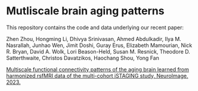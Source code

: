 # Mutliscale brain aging patterns
 
This repository contains the code and data underlying our recent paper:

Zhen Zhou, Hongming Li, Dhivya Srinivasan, Ahmed Abdulkadir, Ilya M. Nasrallah, Junhao Wen, Jimit Doshi, Guray Erus, Elizabeth Mamourian, Nick R. Bryan, David A. Wolk, Lori Beason-Held, Susan M. Resnick, Theodore D. Satterthwaite, Christos Davatzikos, Haochang Shou, Yong Fan

[Multiscale functional connectivity patterns of the aging brain learned from harmonized rsfMRI data of the multi-cohort iSTAGING study, NeuroImage, 2023.](https://www.sciencedirect.com/science/article/pii/S1053811923000599)